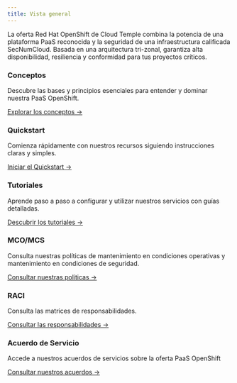 ```yaml
---
title: Vista general
---
```


La oferta Red Hat OpenShift de Cloud Temple combina la potencia de una plataforma PaaS reconocida y la seguridad de una infraestructura calificada SecNumCloud. Basada en una arquitectura tri-zonal, garantiza alta disponibilidad, resiliencia y conformidad para tus proyectos críticos.

<div class="card-grid">
  <div class="card">
    <h3>Conceptos</h3>
    <p>Descubre las bases y principios esenciales para entender y dominar nuestra PaaS OpenShift.</p>
    <a href="paas_openshift/concepts" class="card-link">Explorar los conceptos &rarr;</a>
  </div>
  <div class="card">
    <h3>Quickstart</h3>
    <p>Comienza rápidamente con nuestros recursos siguiendo instrucciones claras y simples.</p>
    <a href="paas_openshift/quickstart" class="card-link">Iniciar el Quickstart &rarr;</a>
  </div>
  <div class="card">
    <h3>Tutoriales</h3>
    <p>Aprende paso a paso a configurar y utilizar nuestros servicios con guías detalladas.</p>
    <a href="paas_openshift/tutorials" class="card-link">Descubrir los tutoriales &rarr;</a>
  </div>
  <div class="card">
    <h3>MCO/MCS</h3>
    <p>Consulta nuestras políticas de mantenimiento en condiciones operativas y mantenimiento en condiciones de seguridad.</p>
    <a href="governance/paas/mco_mcs" class="card-link">Consultar nuestras políticas &rarr;</a>
  </div>
  <div class="card">
    <h3>RACI</h3>
    <p>Consulta las matrices de responsabilidades.</p>
    <a href="governance/paas/raci" class="card-link">Consultar las responsabilidades &rarr;</a>
  </div>
  <div class="card">
    <h3>Acuerdo de Servicio</h3>
    <p>Accede a nuestros acuerdos de servicios sobre la oferta PaaS OpenShift</p>
    <a href="governance/paas/service_agreement_paas" class="card-link">Consultar nuestros acuerdos &rarr;</a>
  </div>
</div>
